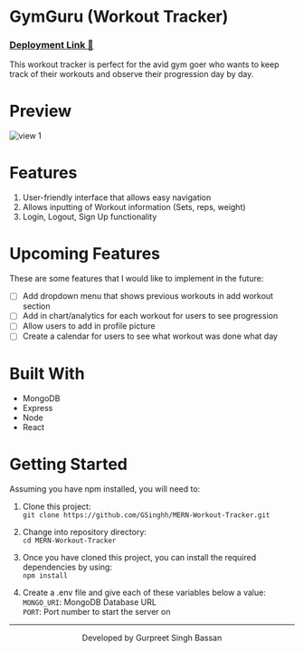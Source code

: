 # GymGuru (Workout Tracker)

### [Deployment Link 🚀](https://gymtime-workout-tracker.vercel.app)

This workout tracker is perfect for the avid gym goer who wants to keep track of their workouts and observe their progression day by day.

# Preview
![view 1]()

# Features
1. User-friendly interface that allows easy navigation 
2. Allows inputting of Workout information (Sets, reps, weight)
3. Login, Logout, Sign Up functionality

# Upcoming Features 
These are some features that I would like to implement in the future:
- [ ] Add dropdown menu that shows previous workouts in add workout section
- [ ] Add in chart/analytics for each workout for users to see progression
- [ ] Allow users to add in profile picture
- [ ] Create a calendar for users to see what workout was done what day

# Built With
- MongoDB
- Express
- Node
- React

# Getting Started

Assuming you have npm installed, you will need to:

1. Clone this project:  
   `git clone https://github.com/GSinghh/MERN-Workout-Tracker.git`

2. Change into repository directory:<br>
   `cd MERN-Workout-Tracker` 

3. Once you have cloned this project, you can install the required dependencies by using:  
   `npm install`

4. Create a .env file and give each of these variables below a value:<br>
   `MONGO_URI`:  MongoDB Database URL <br>
   `PORT`:  Port number to start the server on
   



---
<div align = 'center'>Developed by Gurpreet Singh Bassan</div>

